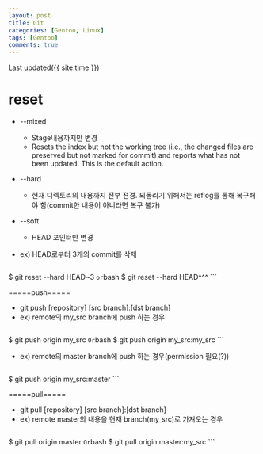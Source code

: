 ```yaml
---
layout: post
title: Git
categories: [Gentoo, Linux]
tags: [Gentoo]
comments: true
--- 
```

Last updated({{ site.time }})  


# reset
  * --mixed
    * Stage내용까지만 변경
    * Resets the index but not the working tree (i.e., the changed files are preserved but not marked for commit) and reports what has not been updated. This is the default action.
  * --hard
    * 현재 디렉토리의 내용까지 전부 젼경. 되돌리기 위해서는 reflog를 통해 복구해야 함(commit한 내용이 아니라면 복구 불가)
  * --soft
    * HEAD 포인터만 변경

  * ex) HEAD로부터 3개의 commit를 삭제
    ```bash
$ git reset --hard HEAD~3
    ```
    or
    ```bash
$ git reset --hard HEAD^^^
    ```
      
=====push=====
  * git push [repository] [src branch]:[dst branch]
  * ex) remote의 my_src branch에 push 하는 경우
    ```bash
$ git push origin my_src
    ```
    Or
    ```bash
$ git push origin my_src:my_src
    ```
  * ex) remote의 master branch에 push 하는 경우(permission 필요(?)) 
    ```bash
$ git push origin my_src:master
    ```
    
=====pull=====
  * git pull [repository] [src branch]:[dst branch]
  * ex) remote master의 내용을 현재 branch(my_src)로 가져오는 경우 
    ```bash
$ git pull origin master
    ```
Or
    ```bash
$ git pull origin master:my_src
    ```


